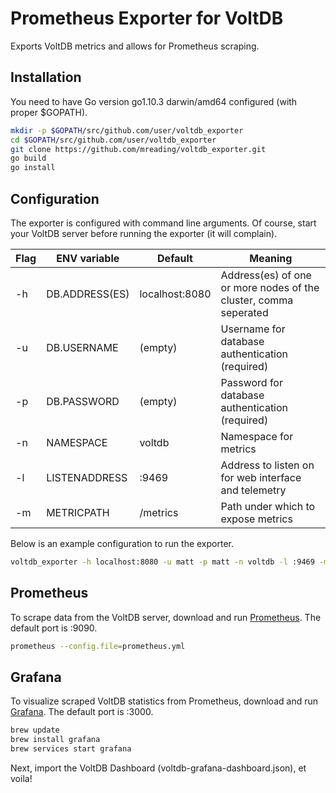 # Prometheus Exporter for VoltDB

Exports VoltDB metrics and allows for Prometheus scraping.

## Installation

You need to have Go version go1.10.3 darwin/amd64 configured (with proper $GOPATH).

```bash
mkdir -p $GOPATH/src/github.com/user/voltdb_exporter
cd $GOPATH/src/github.com/user/voltdb_exporter
git clone https://github.com/mreading/voltdb_exporter.git
go build
go install
```

## Configuration

The exporter is configured with command line arguments. Of course, start your VoltDB server before running the exporter (it will complain).

Flag|ENV variable|Default|Meaning
---|---|---|---
-h|DB.ADDRESS(ES)|localhost:8080|Address(es) of one or more nodes of the cluster, comma seperated
-u|DB.USERNAME|(empty)|Username for database authentication (required)
-p|DB.PASSWORD|(empty)|Password for database authentication (required)
-n|NAMESPACE|voltdb|Namespace for metrics
-l|LISTENADDRESS|:9469|Address to listen on for web interface and telemetry
-m|METRICPATH|/metrics|Path under which to expose metrics

Below is an example configuration to run the exporter.

```bash
voltdb_exporter -h localhost:8080 -u matt -p matt -n voltdb -l :9469 -m /metrics
```

## Prometheus

To scrape data from the VoltDB server, download and run [Prometheus](https://prometheus.io/). The default port is :9090.

```bash
prometheus --config.file=prometheus.yml
```

## Grafana

To visualize scraped VoltDB statistics from Prometheus, download and run [Grafana](https://grafana.com/). The default port is :3000.

```bash
brew update
brew install grafana
brew services start grafana
```

Next, import the VoltDB Dashboard (voltdb-grafana-dashboard.json), et voila!